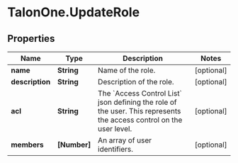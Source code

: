 # TalonOne.UpdateRole

## Properties

Name | Type | Description | Notes
------------ | ------------- | ------------- | -------------
**name** | **String** | Name of the role. | [optional] 
**description** | **String** | Description of the role. | [optional] 
**acl** | **String** | The &#x60;Access Control List&#x60; json defining the role of the user. This represents the access control on the user level. | [optional] 
**members** | **[Number]** | An array of user identifiers. | [optional] 


